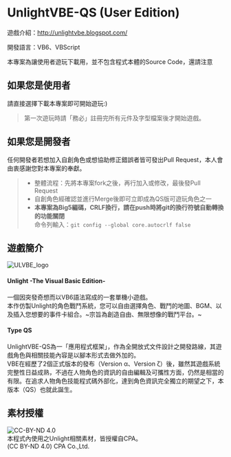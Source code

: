 # UnlightVBE-QS (User Edition)

遊戲介紹：http://unlightvbe.blogspot.com/

開發語言：VB6、VBScript

本專案為讓使用者遊玩下載用，並不包含程式本體的Source Code，還請注意


## 如果您是使用者

請直接選擇下載本專案即可開始遊玩:)

>第一次遊玩時請「務必」註冊完所有元件及字型檔案後才開始遊戲。
  
## 如果您是開發者

任何開發者若想加入自創角色或想協助修正錯誤者皆可發出Pull Request，本人會由衷感謝您對本專案的奉獻。

>- 整體流程：先將本專案fork之後，再行加入或修改，最後發Pull Request  
>- 自創角色經確認並進行Merge後即可立即成為QS版可遊玩角色之一  
>- **本專案為Big5編碼，CRLF換行，請在push時將git的換行符號自動轉換的功能關閉**  
命令列輸入：```git config --global core.autocrlf false```


## 遊戲簡介

![ULVBE_logo](http://3.bp.blogspot.com/-TyrMtORJqrE/UhzAREQ4twI/AAAAAAAAABQ/nUKTAy2q7e8/s1600/unlightvbelong.jpg "ULVBE logo")  
#### Unlight -The Visual Basic Edition-  

一個因突發奇想而以VB6語法寫成的一套單機小遊戲。  
本作仿製Unlight的角色戰鬥系統，您可以自由選擇角色、戰鬥的地圖、BGM、以及插入您想要的事件卡組合。~宗旨為創造自由、無限想像的戰鬥平台。~  

#### Type QS
UnlightVBE-QS為一「應用程式框架」，作為全開放式文件設計之開發路線，其遊戲角色與相關技能內容是以腳本形式去做外加的。  
VBE在經歷了2個正式版本的發布（Version α、Version ζ）後，雖然其遊戲系統完整性日益成熟，不過在人物角色的資訊的自由編輯及可攜性方面，仍然是相當的有限。在追求人物角色技能程式碼外部化，達到角色資訊完全獨立的期望之下，本版本（QS）也就此誕生。

## 素材授權
![CC-BY-ND 4.0](https://i.creativecommons.org/l/by-nd/4.0/88x31.png)  
本程式內使用之Unlight相關素材，皆授權自CPA。  
(CC BY-ND 4.0) CPA Co.,Ltd.
